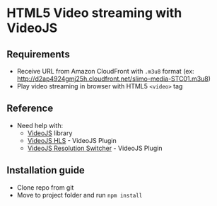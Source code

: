 # HTML5 Video streaming with VideoJS

## Requirements

- Receive URL from Amazon CloudFront with `.m3u8` format (ex: http://d2ap4924gmj25h.cloudfront.net/slimo-media-STC01.m3u8)
- Play video streaming in browser with HTML5 `<video>` tag

## Reference

- Need help with:
	- [VideoJS](http://videojs.com/) library
	- [VideoJS HLS](https://www.npmjs.com/package/videojs-contrib-hls) - VideoJS Plugin
	- [VideoJS Resolution Switcher](https://www.npmjs.com/package/videojs-resolution-switcher) - VideoJS Plugin

## Installation guide

- Clone repo from git
- Move to project folder and run `npm install`